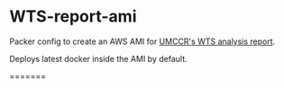 
# WTS-report-ami

Packer config to create an AWS AMI for [UMCCR's WTS analysis report](https://github.com/umccr/RNAseq-Analysis-Report).

Deploys latest docker inside the AMI by default.

=======
